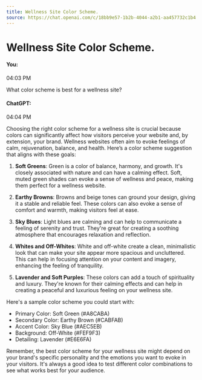 ```yaml
---
title: Wellness Site Color Scheme.
source: https://chat.openai.com/c/18bb9e57-1b2b-4044-a2b1-aa457732c1b4
---
```


# Wellness Site Color Scheme.

#### You:
<time datetime="2024-03-14T20:03:59.405Z" title="3/14/2024, 4:03:59 PM">04:03 PM</time>

What color scheme is best for a wellness site?

#### ChatGPT:
<time datetime="2024-03-14T20:04:19.949Z" title="3/14/2024, 4:04:19 PM">04:04 PM</time>

Choosing the right color scheme for a wellness site is crucial because colors can significantly affect how visitors perceive your website and, by extension, your brand. Wellness websites often aim to evoke feelings of calm, rejuvenation, balance, and health. Here’s a color scheme suggestion that aligns with these goals:

1. **Soft Greens**: Green is a color of balance, harmony, and growth. It's closely associated with nature and can have a calming effect. Soft, muted green shades can evoke a sense of wellness and peace, making them perfect for a wellness website.

2. **Earthy Browns**: Browns and beige tones can ground your design, giving it a stable and reliable feel. These colors can also evoke a sense of comfort and warmth, making visitors feel at ease.

3. **Sky Blues**: Light blues are calming and can help to communicate a feeling of serenity and trust. They're great for creating a soothing atmosphere that encourages relaxation and reflection.

4. **Whites and Off-Whites**: White and off-white create a clean, minimalistic look that can make your site appear more spacious and uncluttered. This can help in focusing attention on your content and imagery, enhancing the feeling of tranquility.

5. **Lavender and Soft Purples**: These colors can add a touch of spirituality and luxury. They're known for their calming effects and can help in creating a peaceful and luxurious feeling on your wellness site.

Here's a sample color scheme you could start with:

- Primary Color: Soft Green (#A8CABA)
- Secondary Color: Earthy Brown (#CABFAB)
- Accent Color: Sky Blue (#AEC5EB)
- Background: Off-White (#FEF9F3)
- Detailing: Lavender (#E6E6FA)

Remember, the best color scheme for your wellness site might depend on your brand's specific personality and the emotions you want to evoke in your visitors. It's always a good idea to test different color combinations to see what works best for your audience.
